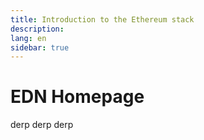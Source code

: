 ```yaml
---
title: Introduction to the Ethereum stack
description:
lang: en
sidebar: true
---
```


# EDN Homepage

derp derp derp
